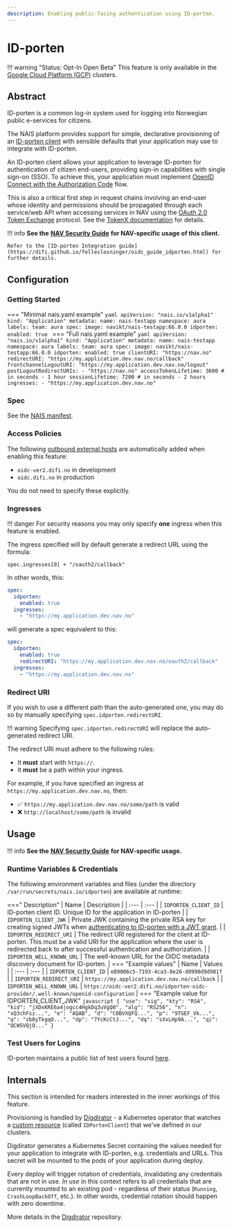 ```yaml
---
description: Enabling public-facing authentication using ID-porten.
---
```


# ID-porten

!!! warning "Status: Opt-In Open Beta"
    This feature is only available in the [Google Cloud Platform \(GCP\)](../../clusters/gcp.md) clusters.

## Abstract

ID-porten is a common log-in system used for logging into Norwegian public e-services for citizens.

The NAIS platform provides support for simple, declarative provisioning of an [ID-porten client](https://difi.github.io/felleslosninger/oidc_index.html) with sensible defaults that your application may use to integrate with ID-porten.

An ID-porten client allows your application to leverage ID-porten for authentication of citizen end-users, providing sign-in capabilities with single sign-on \(SSO\). To achieve this, your application must implement [OpenID Connect with the Authorization Code](https://difi.github.io/felleslosninger/oidc_guide_idporten.html) flow.

This is also a critical first step in request chains involving an end-user whose identity and permissions should be propagated through each service/web API when accessing services in NAV using the [OAuth 2.0 Token Exchange](https://www.rfc-editor.org/rfc/rfc8693.html) protocol. See the [TokenX documentation](tokenx.md) for details.

!!! info
    **See the** [**NAV Security Guide**](https://security.labs.nais.io/) **for NAV-specific usage of this client.**

    Refer to the [ID-porten Integration guide](https://difi.github.io/felleslosninger/oidc_guide_idporten.html) for further details.

## Configuration

### Getting Started
=== "Minimal nais.yaml example"
    ```yaml
    apiVersion: "nais.io/v1alpha1"
    kind: "Application"
    metadata:
      name: nais-testapp
      namespace: aura
      labels:
        team: aura
    spec:
      image: navikt/nais-testapp:66.0.0
      idporten:
        enabled: true
    ```
=== "Full nais.yaml example"
    ```yaml
    apiVersion: "nais.io/v1alpha1"
    kind: "Application"
    metadata:
      name: nais-testapp
      namespace: aura
      labels:
        team: aura
    spec:
      image: navikt/nais-testapp:66.0.0
      idporten:
        enabled: true
        clientURI: "https://nav.no"
        redirectURI: "https://my.application.dev.nav.no/callback"
        frontchannelLogoutURI: "https://my.application.dev.nav.no/logout"
        postLogoutRedirectURIs:
          - "https://nav.no"
        accessTokenLifetime: 3600 # in seconds - 1 hour
        sessionLifetime: 7200 # in seconds - 2 hours
      ingresses:
        - "https://my.application.dev.nav.no"
    ```

### Spec

See the [NAIS manifest](../../nais-application/nais.yaml/reference.md#specidporten).

### Access Policies

The following [outbound external hosts](../../nais-application/access-policy.md#external-services) are automatically added when enabling this feature:

* `oidc-ver2.difi.no` in development
* `oidc.difi.no` in production

You do not need to specify these explicitly.

### Ingresses

!!! danger
    For security reasons you may only specify **one** ingress when this feature is enabled.

The ingress specified will by default generate a redirect URL using the formula:

```text
spec.ingresses[0] + "/oauth2/callback"
```

In other words, this:

```yaml
spec:
  idporten:
    enabled: true
  ingresses:
    - "https://my.application.dev.nav.no"
```

will generate a spec equivalent to this:

```yaml
spec:
  idporten:
    enabled: true
    redirectURI: "https://my.application.dev.nav.no/oauth2/callback"
  ingresses:
    - "https://my.application.dev.nav.no"
```

### Redirect URI

If you wish to use a different path than the auto-generated one, you may do so by manually specifying `spec.idporten.redirectURI`.

!!! warning
    Specifying `spec.idporten.redirectURI` will replace the auto-generated redirect URI.

The redirect URI must adhere to the following rules:

* It **must** start with `https://`.
* It **must** be a path within your ingress.

For example, if you have specified an ingress at `https://my.application.dev.nav.no`, then:

* ✅ `https://my.application.dev.nav.no/some/path` is valid
* ❌ `http://localhost/some/path` is invalid 

## Usage

!!! info
    **See the** [**NAV Security Guide**](https://security.labs.nais.io/) **for NAV-specific usage.**

### Runtime Variables & Credentials

The following environment variables and files \(under the directory `/var/run/secrets/nais.io/idporten`\) are available at runtime:

===" Description"
    | Name | Description |
    | :--- | :--- |
    | `IDPORTEN_CLIENT_ID` | ID-porten client ID. Unique ID for the application in ID-porten |
    | `IDPORTEN_CLIENT_JWK` | Private JWK containing the private RSA key for creating signed JWTs when [authenticating to ID-porten with a JWT grant](https://difi.github.io/felleslosninger/oidc_guide_idporten.html#klientautentisering-med-jwt-token). |
    | `IDPORTEN_REDIRECT_URI` | The redirect URI registered for the client at ID-porten. This must be a valid URI for the application where the user is redirected back to after successful authentication and authorization. |
    | `IDPORTEN_WELL_KNOWN_URL` | The well-known URL for the OIDC metadata discovery document for ID-porten. |
=== "Example values"
    | Name | Values |
    | :--- | :--- |
    | `IDPORTEN_CLIENT_ID` | `e89006c5-7193-4ca3-8e26-d0990d9d981f` |
    | `IDPORTEN_REDIRECT_URI` | `https://my.application.dev.nav.no/callback` |
    | `IDPORTEN_WELL_KNOWN_URL` | `https://oidc-ver2.difi.no/idporten-oidc-provider/.well-known/openid-configuration` |
=== "Example value for IDPORTEN_CLIENT_JWK"
    ```javascript
    {
      "use": "sig",
      "kty": "RSA",
      "kid": "jXDxKRE6a4jogcc4HgkDq3uVgQ0",
      "alg": "RS256",
      "n": "xQ3chFsz...",
      "e": "AQAB",
      "d": "C0BVXQFQ...",
      "p": "9TGEF_Vk...",
      "q": "zb0yTkgqO...",
      "dp": "7YcKcCtJ...",
      "dq": "sXxLHp9A...",
      "qi": "QCW5VQjO..."
    }
    ```

### Test Users for Logins

ID-porten maintains a public list of test users found [here](https://difi.github.io/felleslosninger/idporten_testbrukere.html).

## Internals

This section is intended for readers interested in the inner workings of this feature.

Provisioning is handled by [Digdirator](https://github.com/nais/digdirator) - a Kubernetes operator that watches a [custom resource](https://kubernetes.io/docs/concepts/extend-kubernetes/api-extension/custom-resources/) \(called `IDPortenClient`\) that we've defined in our clusters.

Digdirator generates a Kubernetes Secret containing the values needed for your application to integrate with ID-porten, e.g. credentials and URLs. This secret will be mounted to the pods of your application during deploy.

Every deploy will trigger rotation of credentials, invalidating any credentials that are not in use. _In use_ in this context refers to all credentials that are currently mounted to an existing pod - regardless of their status \(`Running`, `CrashLoopBackOff`, etc.\). In other words, credential rotation should happen with zero downtime.

More details in the [Digdirator](https://github.com/nais/digdirator) repository.

